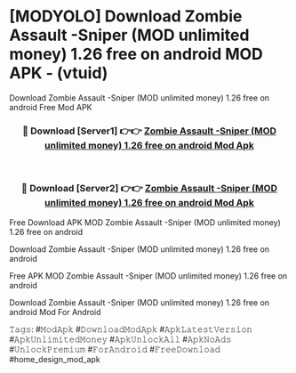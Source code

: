 # [MODYOLO] Download Zombie Assault -Sniper (MOD unlimited money) 1.26 free on android MOD APK - (vtuid)
Download Zombie Assault -Sniper (MOD unlimited money) 1.26 free on android Free Mod APK

<div align="center">
<h3>🔴 Download [Server1] 👉👉 <a href="https://apk-comot.site?title=Zombie_Assault_-Sniper_(MOD_unlimited_money)_1.26_free_on_android">Zombie Assault -Sniper (MOD unlimited money) 1.26 free on android Mod Apk</a></h3><br>

<h3>🔴 Download [Server2] 👉👉 <a href="https://apk-comot.site?title=Zombie_Assault_-Sniper_(MOD_unlimited_money)_1.26_free_on_android">Zombie Assault -Sniper (MOD unlimited money) 1.26 free on android Mod Apk</a></h3>
</div>


Free Download APK MOD Zombie Assault -Sniper (MOD unlimited money) 1.26 free on android

Download Zombie Assault -Sniper (MOD unlimited money) 1.26 free on android 

Free APK MOD Zombie Assault -Sniper (MOD unlimited money) 1.26 free on android 

Download Zombie Assault -Sniper (MOD unlimited money) 1.26 free on android Mod For Android

𝚃𝚊𝚐𝚜: #𝙼𝚘𝚍𝙰𝚙𝚔 #𝙳𝚘𝚠𝚗𝚕𝚘𝚊𝚍𝙼𝚘𝚍𝙰𝚙𝚔 #𝙰𝚙𝚔𝙻𝚊𝚝𝚎𝚜𝚝𝚅𝚎𝚛𝚜𝚒𝚘𝚗 #𝙰𝚙𝚔𝚄𝚗𝚕𝚒𝚖𝚒𝚝𝚎𝚍𝙼𝚘𝚗𝚎𝚢 #𝙰𝚙𝚔𝚄𝚗𝚕𝚘𝚌𝚔𝙰𝚕𝚕 #𝙰𝚙𝚔𝙽𝚘𝙰𝚍𝚜 #𝚄𝚗𝚕𝚘𝚌𝚔𝙿𝚛𝚎𝚖𝚒𝚞𝚖 #𝙵𝚘𝚛𝙰𝚗𝚍𝚛𝚘𝚒𝚍 #𝙵𝚛𝚎𝚎𝙳𝚘𝚠𝚗𝚕𝚘𝚊𝚍 #home_design_mod_apk